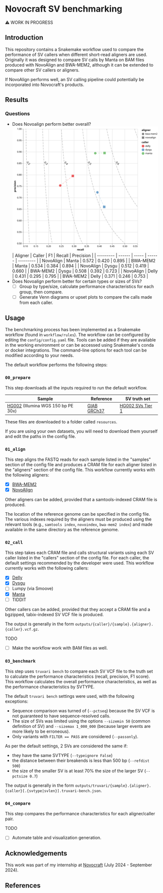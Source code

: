 # Novocraft SV benchmarking

:warning: WORK IN PROGRESS

## Introduction

This repository contains a Snakemake workflow used to compare the performance of SV callers when different short-read aligners are used. Originally it was designed to compare SV calls by Manta on BAM files produced with NovoAlign and BWA-MEM2, although it can be extended to compare other SV callers or aligners.

If NovoAlign performs well, an SV calling pipeline could potentially be incorporated into Novocraft's products.

## Results

### Questions

- Does Novoalign perform better overall?
  ![Results plot](results/final_plot.svg)
  | Aligner   | Caller | F1    | Recall | Precision |
  | --------- | ------ | ----- | ------ | --------- |
  | NovoAlign | Manta  | 0.572 | 0.420  | 0.895     |
  | BWA-MEM2  | Manta  | 0.534 | 0.384  | 0.894     |
  | NovoAlign | Dysgu  | 0.512 | 0.419  | 0.660     |
  | BWA-MEM2  | Dysgu  | 0.508 | 0.392  | 0.723     |
  | NovoAlign | Delly  | 0.431 | 0.295  | 0.795     |
  | BWA-MEM2  | Delly  | 0.371 | 0.246  | 0.753     |
- Does Novoalign perform better for certain types or sizes of SVs?
  - [ ] Group by type/size, calculate performance characteristics for each group, then compare.
  - [ ] Generate Venn diagrams or upset plots to compare the calls made from each caller.

## Usage

The benchmarking process has been implemented as a Snakemake workflow (found in `workflow/rules`). The workflow can be configured by editing the `config/config.yaml` file. Tools can be added if they are available in the working environment or can be accessed using Snakemake's conda or docker integrations. The command-line options for each tool can be modified according to your needs.

The default workflow performs the following steps:

### `00_prepare`

This step downloads all the inputs required to run the default workflow.

| Sample                                                                                             | Reference                                                                                          | SV truth set                                                                                                                        |
| -------------------------------------------------------------------------------------------------- | -------------------------------------------------------------------------------------------------- | ----------------------------------------------------------------------------------------------------------------------------------- |
| [HG002](https://github.com/human-pangenomics/HG002_Data_Freeze_v1.0) (Illumina WGS 150 bp PE 30x) | [GIAB GRCh37](https://ftp-trace.ncbi.nlm.nih.gov/ReferenceSamples/giab/release/references/GRCh37/) | [HG002 SVs Tier 1](https://ftp-trace.ncbi.nlm.nih.gov/ReferenceSamples/giab/release/AshkenazimTrio/HG002_NA24385_son/NIST_SV_v0.6/) |

These files are downloaded to a folder called `resources`.

If you are using your own datasets, you will need to download them yourself and edit the paths in the config file.

### `01_align`

This step aligns the FASTQ reads for each sample listed in the "samples" section of the config file and produces a CRAM file for each aligner listed in the "aligners" section of the config file. This workflow currently works with the following aligners:

- [x] [BWA-MEM2](https://github.com/bwa-mem2/bwa-mem2)
- [x] [NovoAlign](https://www.novocraft.com/products/novoalign/)

Other aligners can be added, provided that a samtools-indexed CRAM file is produced.

The location of the reference genome can be specified in the config file. The various indexes required by the aligners must be produced using the relevant tools (e.g., `samtools index`, `novoindex`, `bwa-mem2 index`) and made available in the same directory as the reference genome.

### `02_call`

This step takes each CRAM file and calls structural variants using each SV caller listed in the "callers" section of the config file. For each caller, the default settings recommended by the developer were used. This workflow currently works with the following callers:

- [x] [Delly](https://github.com/dellytools/delly)
- [x] [Dysgu](https://github.com/kcleal/dysgu)
- [ ] Lumpy (via Smoove)
- [x] [Manta](https://github.com/Illumina/manta)
- [ ] TIDDIT

Other callers can be added, provided that they accept a CRAM file and a bgzipped, tabix-indexed SV VCF file is produced.

The output is generally in the form `outputs/{caller}/{sample}.{aligner}.{caller}.vcf.gz`.

TODO

- [ ] Make the workflow work with BAM files as well.

### `03_benchmark`

This step uses `truvari bench` to compare each SV VCF file to the truth set to calculate the performance characteristics (recall, precision, F1 score). This workflow calculates the overall performance characteristics, as well as the performance characteristics by SVTYPE.

The default `truvari bench` settings were used, with the following exceptions:

- Sequence comparison was turned of (`--pctseq`) because the SV VCF is not guaranteed to have sequence-resolved calls.
- The size of SVs was limited using the options `--sizemin 50` (common definition of SV) and `--sizemax 1_000_000` (because larger events are more likely to be erroneous).
- Only variants with `FILTER == PASS` are considered (`--passonly`).

As per the default settings, 2 SVs are considered the same if:

- they have the same SVTYPE (`--typeignore False`)
- the distance between their breakends is less than 500 bp (`--refdist 500`)
- the size of the smaller SV is at least 70% the size of the larger SV (`--pctsize 0.7`)

The output is generally in the form `outputs/truvari/{sample}.{aligner}.{caller}[.{svtype|svlen}].truvari-bench.json`.

### `04_compare`

This step compares the performance characteristics for each aligner/caller pair.

TODO

- [ ] Automate table and visualization generation.

## Acknowledgements

This work was part of my internship at [Novocraft](novocraft.com) (July 2024 - September 2024).

## References
